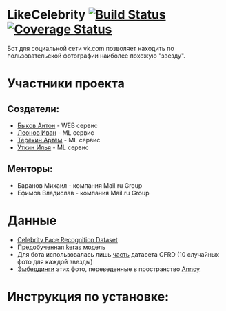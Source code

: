 # LikeCelebrity [![Build Status](https://travis-ci.org/kepolol/LikeCelebrity.svg?branch=master)](https://travis-ci.org/kepolol/LikeCelebrity) [![Coverage Status](https://coveralls.io/repos/github/kepolol/LikeCelebrity/badge.svg)](https://coveralls.io/github/kepolol/LikeCelebrity)

Бот для социальной сети vk.com позволяет находить по пользовательской фотографии наиболее похожую "звезду".

# Участники проекта
## Создатели:
* [Быков Антон](https://github.com/Bykov25) - WEB сервис
* [Леонов Иван](https://github.com/kepolol) - ML сервис
* [Терёхин Артём](https://github.com/VudiRB) - ML сервис
* [Уткин Илья](https://github.com/BLOOMFLARK) - ML сервис
## Менторы:
* Баранов Михаил - компания Mail.ru Group
* Ефимов Владислав - компания Mail.ru Group

# Данные
* [Celebrity Face Recognition Dataset](https://github.com/prateekmehta59/Celebrity-Face-Recognition-Dataset)
* [Предобученная keras модель](https://drive.google.com/drive/folders/1pwQ3H4aJ8a6yyJHZkTwtjcL4wYWQb7bn)
* Для бота использовалась лишь  [часть](https://drive.google.com/open?id=1lpM_nzwkMJc7QrRig3VVh7_fNtTaTPwH) датасета CFRD (10 случайных фото для каждой звезды)
* [Эмбеддинги](https://yadi.sk/d/SDKBoWQJ9YRgGw) этих фото, переведенные в пространство [Annoy](https://github.com/spotify/annoy)

# Инструкция по установке:
